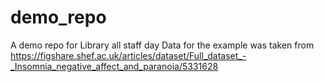 # demo_repo
A demo repo for Library all staff day
Data for the example was taken from https://figshare.shef.ac.uk/articles/dataset/Full_dataset_-_Insomnia_negative_affect_and_paranoia/5331628